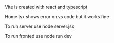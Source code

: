 Vite is created with react and typescript

Home.tsx shows error  on vs code but it works fine

To run server use  node server.jsx

To run fronted use node run dev


